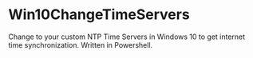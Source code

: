 # Win10ChangeTimeServers
Change to your custom NTP Time Servers in Windows 10 to get internet time synchronization. Written in Powershell.
